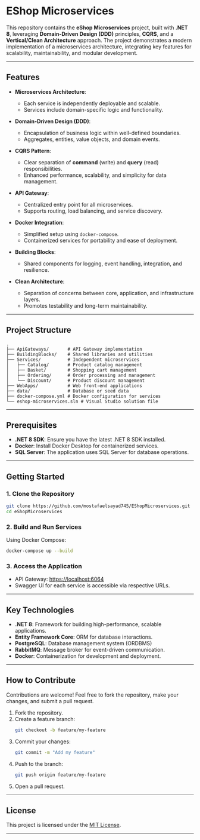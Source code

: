 # EShop Microservices

This repository contains the **eShop Microservices** project, built with **.NET 8**, leveraging **Domain-Driven Design (DDD)** principles, **CQRS**, and a **Vertical/Clean Architecture** approach. The project demonstrates a modern implementation of a microservices architecture, integrating key features for scalability, maintainability, and modular development.

---

## Features

- **Microservices Architecture**:
  - Each service is independently deployable and scalable.
  - Services include domain-specific logic and functionality.

- **Domain-Driven Design (DDD)**:
  - Encapsulation of business logic within well-defined boundaries.
  - Aggregates, entities, value objects, and domain events.

- **CQRS Pattern**:
  - Clear separation of **command** (write) and **query** (read) responsibilities.
  - Enhanced performance, scalability, and simplicity for data management.

- **API Gateway**:
  - Centralized entry point for all microservices.
  - Supports routing, load balancing, and service discovery.

- **Docker Integration**:
  - Simplified setup using `docker-compose`.
  - Containerized services for portability and ease of deployment.

- **Building Blocks**:
  - Shared components for logging, event handling, integration, and resilience.

- **Clean Architecture**:
  - Separation of concerns between core, application, and infrastructure layers.
  - Promotes testability and long-term maintainability.

---

## Project Structure

```plaintext
.
├── ApiGateways/       # API Gateway implementation
├── BuildingBlocks/    # Shared libraries and utilities
├── Services/          # Independent microservices
│   ├── Catalog/       # Product catalog management
│   ├── Basket/        # Shopping cart management
│   ├── Ordering/      # Order processing and management
│   └── Discount/      # Product discount management 
├── WebApps/           # Web front-end applications
├── data/              # Database or seed data
├── docker-compose.yml # Docker configuration for services
└── eshop-microservices.sln # Visual Studio solution file
```

---

## Prerequisites

- **.NET 8 SDK**: Ensure you have the latest .NET 8 SDK installed.
- **Docker**: Install Docker Desktop for containerized services.
- **SQL Server**: The application uses SQL Server for database operations.

---

## Getting Started

### 1. Clone the Repository
```bash
git clone https://github.com/mostafaelsayad745/EShopMicroservices.git
cd eShopMicroservices
```

### 2. Build and Run Services
Using Docker Compose:
```bash
docker-compose up --build
```

### 3. Access the Application
- API Gateway: [https://localhost:6064](https://localhost:6064)
- Swagger UI for each service is accessible via respective URLs.

---

## Key Technologies

- **.NET 8**: Framework for building high-performance, scalable applications.
- **Entity Framework Core**: ORM for database interactions.
- **PostgreSQL**: Database management system (ORDBMS)
- **RabbitMQ**: Message broker for event-driven communication.
- **Docker**: Containerization for development and deployment.

---

## How to Contribute

Contributions are welcome! Feel free to fork the repository, make your changes, and submit a pull request.

1. Fork the repository.
2. Create a feature branch:
   ```bash
   git checkout -b feature/my-feature
   ```
3. Commit your changes:
   ```bash
   git commit -m "Add my feature"
   ```
4. Push to the branch:
   ```bash
   git push origin feature/my-feature
   ```
5. Open a pull request.

---

## License

This project is licensed under the [MIT License](LICENSE).

---
